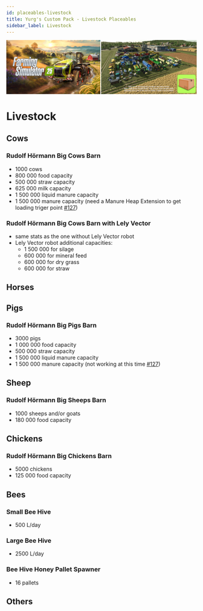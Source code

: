 ```yaml
---
id: placeables-livestock
title: Yurg's Custom Pack - Livestock Placeables
sidebar_label: Livestock
---
```

[![](modHeader.png)](modScreen.png)
# Livestock

## Cows

### Rudolf Hörmann Big Cows Barn
- 1000 cows
- 800 000 food capacity
- 500 000 straw capacity
- 625 000 milk capacity
- 1 500 000 liquid manure capacity
- 1 500 000 manure capacity (need a Manure Heap Extension to get loading triger point [#127](https://github.com/YurgFS/FS25_Yurg_Custom_Pack/issues/127))

### Rudolf Hörmann Big Cows Barn with Lely Vector
- same stats as the one without Lely Vector robot
- Lely Vector robot additional capacities:
  - 1 500 000 for silage
  - 600 000 for mineral feed
  - 600 000 for dry grass
  - 600 000 for straw

## Horses



## Pigs

### Rudolf Hörmann Big Pigs Barn
- 3000 pigs
- 1 000 000 food capacity
- 500 000 straw capacity
- 1 500 000 liquid manure capacity
- 1 500 000 manure capacity (not working at this time [#127](https://github.com/YurgFS/FS25_Yurg_Custom_Pack/issues/127))

## Sheep

### Rudolf Hörmann Big Sheeps Barn
- 1000 sheeps and/or goats
- 180 000 food capacity

## Chickens

### Rudolf Hörmann Big Chickens Barn
- 5000 chickens
- 125 000 food capacity

## Bees

### Small Bee Hive
- 500 L/day

### Large Bee Hive
- 2500 L/day

### Bee Hive Honey Pallet Spawner
- 16 pallets

## Others


